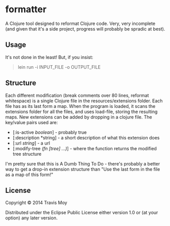 # formatter

A Clojure tool designed to reformat Clojure code. Very, very incomplete (and given that it's a side project, progress will probably be spradic at best).

## Usage

It's not done in the least! But, if you insist:
> lein run -i INPUT_FILE -o OUTPUT_FILE

## Structure

Each different modification (break comments over 80 lines, reformat whitespace) is a single Clojure file in the resources/extensions folder. Each file has as its last form a map. When the program is loaded, it scans the extensions folder for all the files, and uses load-file, storing the resulting maps. New extensions can be added by dropping in a clojure file. The key/value pairs used are:

* [:is-active *boolean*] - probably true
* [:description *string] - a short description of what this extension does
* [:url *string*] - a url
* [:modify-tree *(fn [tree] ...)*] - where the function returns the modified tree structure

I'm pretty sure that this is A Dumb Thing To Do - there's probably a better way to get a drop-in extension structure than "Use the last form in the file as a map of this form!"

## License

Copyright © 2014 Travis Moy

Distributed under the Eclipse Public License either version 1.0 or (at
your option) any later version.
